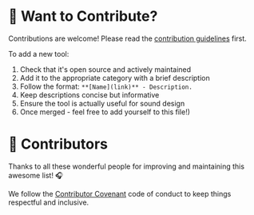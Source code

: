 # 🙌 Want to Contribute?

Contributions are welcome! Please read the [contribution guidelines](CONTRIBUTING.md) first.

To add a new tool:
1. Check that it's open source and actively maintained
2. Add it to the appropriate category with a brief description
3. Follow the format: `**[Name](link)** - Description.`
4. Keep descriptions concise but informative
5. Ensure the tool is actually useful for sound design
6. Once merged - feel free to add yourself to this file!)

# 🤝 Contributors

Thanks to all these wonderful people for improving and maintaining this awesome list! 🎧

We follow the [Contributor Covenant](https://www.contributor-covenant.org/) code of conduct to keep things respectful and inclusive.
